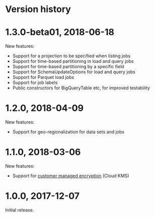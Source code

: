 # Version history

# 1.3.0-beta01, 2018-06-18

New features:

- Support for a projection to be specified when listing jobs
- Support for time-based partitioning in load and query jobs
- Support for time-based partitioning by a specific field
- Support for SchemaUpdateOptions for load and query jobs
- Support for Parquet load jobs
- Support for job labels
- Public constructors for BigQueryTable etc, for improved testability

# 1.2.0, 2018-04-09

New features:

- Support for geo-regionalization for data sets and jobs

# 1.1.0, 2018-03-06

New features:

- Support for [customer managed encryption](https://cloud.google.com/bigquery/docs/customer-managed-encryption)
  (Cloud KMS)

# 1.0.0, 2017-12-07

Initial release.
